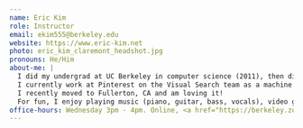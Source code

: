 ```yaml
---
name: Eric Kim
role: Instructor
email: ekim555@berkeley.edu
website: https://www.eric-kim.net
photo: eric_kim_claremont_headshot.jpg
pronouns: He/Him
about-me: |
  I did my undergrad at UC Berkeley in computer science (2011), then did a Master's at UCLA (2016) focusing in ML/AI and computer vision.
  I currently work at Pinterest on the Visual Search team as a machine learning engineer, working on the entire ML stack including modeling, serving, and big-data pipelines.
  I recently moved to Fullerton, CA and am loving it!
  For fun, I enjoy playing music (piano, guitar, bass, vocals), video games, and pickleball.
office-hours: Wednesday 3pm - 4pm. Online, <a href="https://berkeley.zoom.us/j/99060101907">Zoom Link</a>
---
```

